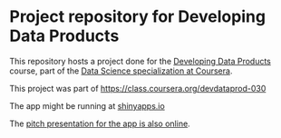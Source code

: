 # Project repository for Developing Data Products 

This repository hosts a project done for the [Developing Data Products](https://www.coursera.org/course/devdataprod)
course, part of the [Data Science specialization at Coursera](https://www.coursera.org/specialization/jhudatascience/1).

This project was part of https://class.coursera.org/devdataprod-030

The app might be running at [shinyapps.io](https://hrafnkell.shinyapps.io/MetalDetectorSpecs)

The [pitch presentation for the app is also online](http://hrafnkelle.github.io/DataScienceDataProducts030/pitch/).